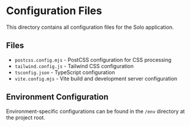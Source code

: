 # Configuration Files

This directory contains all configuration files for the Solo application.

## Files
- `postcss.config.mjs` - PostCSS configuration for CSS processing
- `tailwind.config.js` - Tailwind CSS configuration
- `tsconfig.json` - TypeScript configuration
- `vite.config.mjs` - Vite build and development server configuration

## Environment Configuration
Environment-specific configurations can be found in the `/env` directory at the project root.
